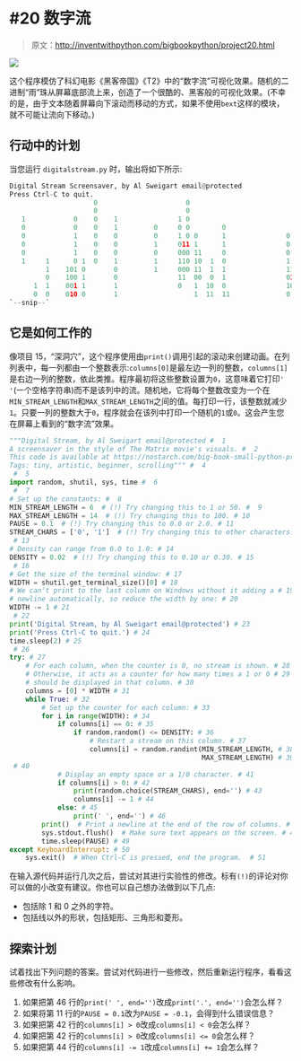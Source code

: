 # #20 数字流

> 原文：<http://inventwithpython.com/bigbookpython/project20.html>

![](img/9d995d63aaead72cad01120081eb8f75.png)

这个程序模仿了科幻电影《黑客帝国》《T2》中的“数字流”可视化效果。随机的二进制“雨”珠从屏幕底部流上来，创造了一个很酷的、黑客般的可视化效果。(不幸的是，由于文本随着屏幕向下滚动而移动的方式，如果不使用`bext`这样的模块，就不可能让流向下移动。)

## 行动中的计划

当您运行 `digitalstream.py` 时，输出将如下所示:

```py
Digital Stream Screensaver, by Al Sweigart email@protected
Press Ctrl-C to quit.
                     0                      0
                     0                      0
   1            0    0    1               1 0                             1
   0            0    0    1         0     0 0        0                    0
   0            1    0    0         0     1 0 0      1               0    1
   0            1    0    0         1     011 1      1               0    1 0
   0            1    0    0         0     000 11     0               0  1 1 0
   1     1      0 1  0    1         1     110 10  1  0               1  0 1 0
         1    101 0       0         1     000 11  1  1               11 1 1 1
         0    100 1       0               11  00  0  1               01     0
      1  1    001 1       1               0   1  10  0               10     0
      0  0    010 0       1                   1  11  11              0      0
`--snip--`
```

## 它是如何工作的

像项目 15，“深洞穴”，这个程序使用由`print()`调用引起的滚动来创建动画。在列列表中，每一列都由一个整数表示:`columns[0]`是最左边一列的整数，`columns[1]`是右边一列的整数，依此类推。程序最初将这些整数设置为`0`，这意味着它打印`' '`(一个空格字符串)而不是该列中的流。随机地，它将每个整数改变为一个在`MIN_STREAM_LENGTH`和`MAX_STREAM_LENGTH`之间的值。每打印一行，该整数就减少`1`。只要一列的整数大于`0`，程序就会在该列中打印一个随机的`1`或`0`。这会产生您在屏幕上看到的“数字流”效果。

```py
"""Digital Stream, by Al Sweigart email@protected #  1
A screensaver in the style of The Matrix movie's visuals. #  2
This code is available at https://nostarch.com/big-book-small-python-programming #  3
Tags: tiny, artistic, beginner, scrolling""" #  4
 #  5
import random, shutil, sys, time #  6
 #  7
# Set up the constants: #  8
MIN_STREAM_LENGTH = 6  # (!) Try changing this to 1 or 50. #  9
MAX_STREAM_LENGTH = 14  # (!) Try changing this to 100. # 10
PAUSE = 0.1  # (!) Try changing this to 0.0 or 2.0. # 11
STREAM_CHARS = ['0', '1']  # (!) Try changing this to other characters. # 12
 # 13
# Density can range from 0.0 to 1.0: # 14
DENSITY = 0.02  # (!) Try changing this to 0.10 or 0.30. # 15
 # 16
# Get the size of the terminal window: # 17
WIDTH = shutil.get_terminal_size()[0] # 18
# We can't print to the last column on Windows without it adding a # 19
# newline automatically, so reduce the width by one: # 20
WIDTH -= 1 # 21
 # 22
print('Digital Stream, by Al Sweigart email@protected') # 23
print('Press Ctrl-C to quit.') # 24
time.sleep(2) # 25
 # 26
try: # 27
    # For each column, when the counter is 0, no stream is shown. # 28
    # Otherwise, it acts as a counter for how many times a 1 or 0 # 29
    # should be displayed in that column. # 30
    columns = [0] * WIDTH # 31
    while True: # 32
        # Set up the counter for each column: # 33
        for i in range(WIDTH): # 34
            if columns[i] == 0: # 35
                if random.random() <= DENSITY: # 36
                    # Restart a stream on this column. # 37
                    columns[i] = random.randint(MIN_STREAM_LENGTH, # 38
                                                MAX_STREAM_LENGTH) # 39
 # 40
            # Display an empty space or a 1/0 character. # 41
            if columns[i] > 0: # 42
                print(random.choice(STREAM_CHARS), end='') # 43
                columns[i] -= 1 # 44
            else: # 45
                print(' ', end='') # 46
        print()  # Print a newline at the end of the row of columns. # 47
        sys.stdout.flush()  # Make sure text appears on the screen. # 48
        time.sleep(PAUSE) # 49
except KeyboardInterrupt: # 50
    sys.exit()  # When Ctrl-C is pressed, end the program.  # 51
```

在输入源代码并运行几次之后，尝试对其进行实验性的修改。标有`(!)`的评论对你可以做的小改变有建议。你也可以自己想办法做到以下几点:

*   包括除 1 和 0 之外的字符。
*   包括线以外的形状，包括矩形、三角形和菱形。

## 探索计划

试着找出下列问题的答案。尝试对代码进行一些修改，然后重新运行程序，看看这些修改有什么影响。

1.  如果把第 46 行的`print(' ', end='')`改成`print('.', end='')`会怎么样？
2.  如果将第 11 行的`PAUSE = 0.1`改为`PAUSE = -0.1`，会得到什么错误信息？
3.  如果把第 42 行的`columns[i] > 0`改成`columns[i] < 0`会怎么样？
4.  如果把第 42 行的`columns[i] > 0`改成`columns[i] <= 0`会怎么样？
5.  如果把第 44 行的`columns[i] -= 1`改成`columns[i] += 1`会怎么样？